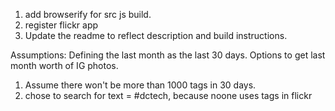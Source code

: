 1. add browserify for src js build.
2. register flickr app
3. Update the readme to reflect description and build instructions.


Assumptions:
Defining the last month as the last 30 days.
Options to get last month worth of IG photos.
1. Assume there won't be more than 1000 tags in 30 days.
2. chose to search for text = #dctech, because noone uses tags in flickr
